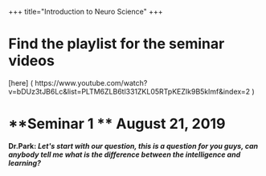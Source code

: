+++
title="Introduction to Neuro Science"
+++

<h1>Find the playlist for the seminar videos  </h1>   [here] ( https://www.youtube.com/watch?v=bDUz3tJB6Lc&list=PLTM6ZLB6tl331ZKL05RTpKEZIk9B5klmf&index=2 ) 

<h1>  **Seminar 1 ** August 21, 2019 </h1>

<body>

**Dr.Park: _Let's start with our question, this is a question for you guys, can anybody tell me what is the difference between the intelligence and learning?_**


</body>



